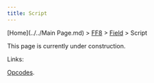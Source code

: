```yaml
---
title: Script
---
```


[Home](../../Main Page.md) > [FF8](../../FF8.md) > [Field](../Field.md) > Script

This page is currently under construction.

Links:

[Opcodes](Script/Opcodes.md).
